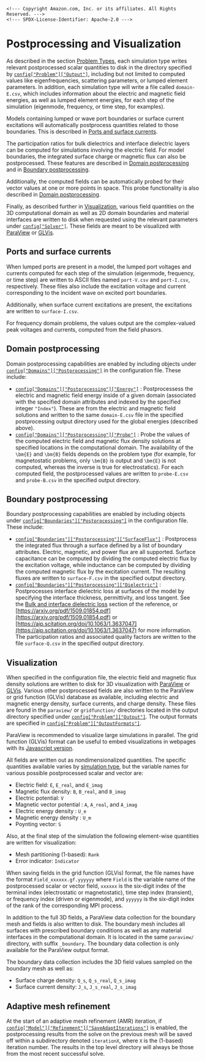 ```@raw html
<!--- Copyright Amazon.com, Inc. or its affiliates. All Rights Reserved. --->
<!--- SPDX-License-Identifier: Apache-2.0 --->
```

# Postprocessing and Visualization

As described in the section [Problem Types](problem.md), each simulation type writes
relevant postprocessed scalar quantities to disk in the directory specified by
[`config["Problem"]["Output"]`](../config/problem.md#config%5B%22Problem%22%5D), including
but not limited to computed values like eigenfrequencies, scattering parameters, or lumped
element parameters. In addition, each simulation type will write a file called
`domain-E.csv`, which includes information about the electric and magnetic field energies,
as well as lumped element energies, for each step of the simulation (eigenmode, frequency,
or time step, for examples).

Models containing lumped or wave port boundaries or surface current excitations will
automatically postprocess quantities related to those boundaries. This is described in
[Ports and surface currents](#Ports-and-surface-currents).

The participation ratios for bulk dielectrics and interface dielectric layers can be
computed for simulations involving the electric field. For model boundaries, the integrated
surface charge or magnetic flux can also be postprocessed. These features are described
in [Domain postprocessing](#Domain-postprocessing) and in
[Boundary postprocessing](#Boundary-postprocessing).

Additionally, the computed fields can be automatically probed for their vector values at one
or more points in space. This probe functionality is also described in
[Domain postprocessing](#Domain-postprocessing).

Finally, as described further in [Visualization](#Visualization), various field quantities
on the 3D computational domain as well as 2D domain boundaries and material interfaces are
written to disk when requested using the relevant parameters under
[`config["Solver"]`](../config/solver.md). These fields are meant to be visualized with
[ParaView](https://www.paraview.org/) or [GLVis](https://glvis.org/).

## Ports and surface currents

When lumped ports are present in a model, the lumped port voltages and currents computed for
each step of the simulation (eigenmode, frequency, or time step) are written to ASCII files
named `port-V.csv` and `port-I.csv`, respectively. These files also include the excitation
voltage and current corresponding to the incident wave on excited port boundaries.

Additionally, when surface current excitations are present, the excitations are written to
`surface-I.csv`.

For frequency domain problems, the values output are the complex-valued peak voltages and
currents, computed from the field phasors.

## Domain postprocessing

Domain postprocessing capabilities are enabled by including objects under
[`config["Domains"]["Postprocessing"]`](../config/domains.md) in the configuration file.
These include:

  - [`config["Domains"]["Postprocessing"]["Energy"]`](../config/domains.md#domains%5B%22Postprocessing%22%5D%5B%22Energy%22%5D) :
    Postprocessess the electric and magnetic field energy inside of a given domain
    (associated with the specified domain attributes and indexed by the specified integer
    `"Index"`). These are from the electric and magnetic field solutions and written to the
    same `domain-E.csv` file in the specified postprocessing output directory used for the
    global energies (described above).
  - [`config["Domains"]["Postprocessing"]["Probe"]`](../config/domains.md#domains%5B%22Postprocessing%22%5D%5B%22Probe%22%5D) :
    Probe the values of the computed electric field and magnetic flux density solutions at
    specified locations in the computational domain. The availability of the ``\bm{E}`` and
    ``\bm{B}`` fields depends on the problem type (for example, for magnetostatic problems,
    only ``\bm{B}`` is output and ``\bm{E}`` is not computed, whereas the inverse is true
    for electrostatics). For each computed field, the postprocessed values are written to
    `probe-E.csv` and `probe-B.csv` in the specified output directory.

## Boundary postprocessing

Boundary postprocessing capabilities are enabled by including objects under
[`config["Boundaries"]["Postprocessing"]`](../config/boundaries.md) in the configuration
file. These include:

  - [`config["Boundaries"]["Postprocessing"]["SurfaceFlux"]`](../config/boundaries.md#boundaries%5B%22Postprocessing%22%5D%5B%22SurfaceFlux%22%5D) :
    Postprocess the integrated flux through a surface defined by a list of boundary
    attributes. Electric, magnetic, and power flux are all supported. Surface capacitance
    can be computed by dividing the computed electric flux by the excitation voltage, while
    inductance can be computed by dividing the computed magnetic flux by the excitation
    current. The resulting fluxes are written to `surface-F.csv` in the specified output
    directory.
  - [`config["Boundaries"]["Postprocessing"]["Dielectric"]`](../config/boundaries.md#boundaries%5B%22Postprocessing%22%5D%5B%22Dielectric%22%5D) :
    Postprocesses interface dielectric loss at surfaces of the model by specifying the
    interface thickness, permittivity, and loss tangent. See the
    [Bulk and interface dielectric loss](../reference.md#Bulk-and-interface-dielectric-loss)
    section of the reference, or
    [https://arxiv.org/pdf/1509.01854.pdf](https://arxiv.org/pdf/1509.01854.pdf) or
    [https://aip.scitation.org/doi/10.1063/1.3637047](https://aip.scitation.org/doi/10.1063/1.3637047)
    for more information. The participation ratios and associated quality factors are
    written to the file `surface-Q.csv` in the specified output directory.

## Visualization

When specified in the configuration file, the electric field and magnetic flux density
solutions are written to disk for 3D visualization with [ParaView](https://www.paraview.org/)
or [GLVis](https://glvis.org/). Various other postprocessed fields are also written to the ParaView
or grid function (GLVis) database as available, including electric and magnetic energy density,
surface currents, and charge density. These files are found in the `paraview/` or `gridfunction/`
directories located in the output directory specified under
[`config["Problem"]["Output"]`](../config/problem.md#config%5B%22Problem%22%5D). The output
formats are specified in [`config["Problem"]["OutputFormats"]`](../config/problem.md#config%5B%22Problem%22%5D).

ParaView is recommended to visualize large simulations in parallel. The grid function (GLVis)
format can be useful to embed visualizations in webpages with its
[Javascript version](https://github.com/GLVis/glvis-js/).

All fields are written out as nondimensionalized quantities. The specific quantities
available varies by [simulation type](problem.md#Problem-Types), but the variable names for
various possible postprocessed scalar and vector are:

  - Electric field: `E`, `E_real`, and `E_imag`
  - Magnetic flux density: `B`, `B_real`, and `B_imag`
  - Electric potential: `V`
  - Magnetic vector potential : `A`, `A_real`, and `A_imag`
  - Electric energy density : `U_e`
  - Magnetic energy density : `U_m`
  - Poynting vector: `S`

Also, at the final step of the simulation the following element-wise quantities are written
for visualization:

  - Mesh partitioning (1-based): `Rank`
  - Error indicator: `Indicator`

When saving fields in the grid function (GLVis) format, the file names have the format
`Field_xxxxxx.gf.yyyyyy` where `Field` is the variable name of the postprocessed scalar
or vector field, `xxxxxx` is the six-digit index of the terminal index (electrostatic
or magnetostatic), time step index (transient), or frequency index (driven or eigenmode),
and `yyyyyy` is the six-digit index of the rank of the corresponding MPI process.

In addition to the full 3D fields, a ParaView data collection for the boundary mesh and
fields is also written to disk. The boundary mesh includes all surfaces with prescribed
boundary conditions as well as any material interfaces in the computational domain. It is
located in the same `paraview/` directory, with suffix `_boundary`. The boundary data
collection is only available for the ParaView output format.

The boundary data collection includes the 3D field values sampled on the boundary mesh as
well as:

  - Surface charge density: `Q_s`, `Q_s_real`, `Q_s_imag`
  - Surface current density: `J_s`, `J_s_real`, `J_s_imag`

## Adaptive mesh refinement

At the start of an adaptive mesh refinement (AMR) iteration, if
[`config["Model"]["Refinement"]["SaveAdaptIterations"]`](../config/model.md#model%5B%22Refinement%22%5D)
is enabled, the postprocessing results from the solve on the previous mesh will be saved off
within a subdirectory denoted `iterationX`, where `X` is the (1-based) iteration number.
The results in the top level directory will always be those from the most recent successful
solve.
